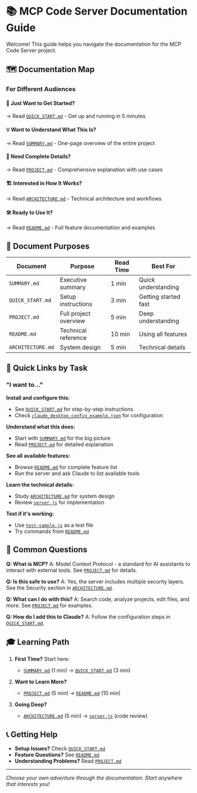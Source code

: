 # 📚 MCP Code Server Documentation Guide

Welcome! This guide helps you navigate the documentation for the MCP Code Server project.

## 🗺️ Documentation Map

### For Different Audiences

#### 🚀 **Just Want to Get Started?**
→ Read [`QUICK_START.md`](QUICK_START.md) - Get up and running in 5 minutes

#### 💡 **Want to Understand What This Is?**
→ Read [`SUMMARY.md`](SUMMARY.md) - One-page overview of the entire project

#### 📖 **Need Complete Details?**
→ Read [`PROJECT.md`](PROJECT.md) - Comprehensive explanation with use cases

#### 🏗️ **Interested in How It Works?**
→ Read [`ARCHITECTURE.md`](ARCHITECTURE.md) - Technical architecture and workflows

#### 🛠️ **Ready to Use It?**
→ Read [`README.md`](README.md) - Full feature documentation and examples

## 📄 Document Purposes

| Document | Purpose | Read Time | Best For |
|----------|---------|-----------|----------|
| `SUMMARY.md` | Executive summary | 1 min | Quick understanding |
| `QUICK_START.md` | Setup instructions | 3 min | Getting started fast |
| `PROJECT.md` | Full project overview | 5 min | Deep understanding |
| `README.md` | Technical reference | 10 min | Using all features |
| `ARCHITECTURE.md` | System design | 5 min | Technical details |

## 🎯 Quick Links by Task

### "I want to..."

**Install and configure this:**
- See [`QUICK_START.md`](QUICK_START.md) for step-by-step instructions
- Check [`claude_desktop_config_example.json`](claude_desktop_config_example.json) for configuration

**Understand what this does:**
- Start with [`SUMMARY.md`](SUMMARY.md) for the big picture
- Read [`PROJECT.md`](PROJECT.md) for detailed explanation

**See all available features:**
- Browse [`README.md`](README.md) for complete feature list
- Run the server and ask Claude to list available tools

**Learn the technical details:**
- Study [`ARCHITECTURE.md`](ARCHITECTURE.md) for system design
- Review [`server.js`](server.js) for implementation

**Test if it's working:**
- Use [`test-sample.js`](test-sample.js) as a test file
- Try commands from [`README.md`](README.md#usage-examples)

## 💬 Common Questions

**Q: What is MCP?**
A: Model Context Protocol - a standard for AI assistants to interact with external tools. See [`PROJECT.md`](PROJECT.md) for details.

**Q: Is this safe to use?**
A: Yes, the server includes multiple security layers. See the Security section in [`ARCHITECTURE.md`](ARCHITECTURE.md#security-model).

**Q: What can I do with this?**
A: Search code, analyze projects, edit files, and more. See [`PROJECT.md`](PROJECT.md#real-world-use-cases) for examples.

**Q: How do I add this to Claude?**
A: Follow the configuration steps in [`QUICK_START.md`](QUICK_START.md#2-configure-claude-desktop).

## 🎓 Learning Path

1. **First Time?** Start here:
   - [`SUMMARY.md`](SUMMARY.md) (1 min) → [`QUICK_START.md`](QUICK_START.md) (3 min)

2. **Want to Learn More?**
   - [`PROJECT.md`](PROJECT.md) (5 min) → [`README.md`](README.md) (10 min)

3. **Going Deep?**
   - [`ARCHITECTURE.md`](ARCHITECTURE.md) (5 min) → [`server.js`](server.js) (code review)

## 📞 Getting Help

- **Setup Issues?** Check [`QUICK_START.md`](QUICK_START.md#troubleshooting)
- **Feature Questions?** See [`README.md`](README.md)
- **Understanding Problems?** Read [`PROJECT.md`](PROJECT.md)

---

*Choose your own adventure through the documentation. Start anywhere that interests you!*